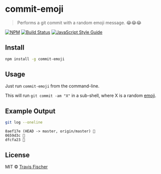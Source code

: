 # commit-emoji

> Performs a git commit with a random emoji message. 😂😂😂

[![NPM](https://img.shields.io/npm/v/commit-emoji.svg)](https://www.npmjs.com/package/commit-emoji) [![Build Status](https://travis-ci.com/transitive-bullshit/commit-emoji.svg?branch=master)](https://travis-ci.com/transitive-bullshit/commit-emoji) [![JavaScript Style Guide](https://img.shields.io/badge/code_style-standard-brightgreen.svg)](https://standardjs.com)

## Install

```bash
npm install -g commit-emoji
```

## Usage

Just run `commit-emoji` from the command-line.

This will run `git commit -am "X"` in a sub-shell, where X is a random [emoji](./emoji.js).

## Example Output

```bash
git log --oneline
```

```
8aef17e (HEAD -> master, origin/master) 🤙
0659d3c 💙
dfcfa23 🚀
```

## License

MIT © [Travis Fischer](https://transitivebullsh.it)
